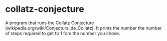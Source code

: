 # collatz-conjecture
A program that runs the Collatz Conjecture (wikipedia.org/wiki/Conjectura_de_Collatz). 
It prints the number the number of steps required to get to 1 fom the number you chose.
